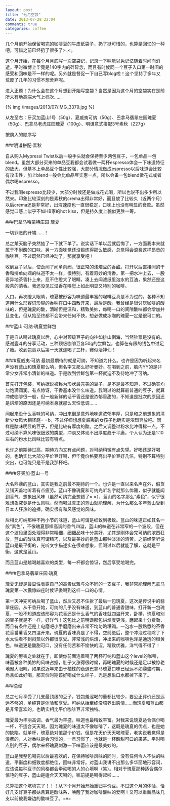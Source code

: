 ```yaml
---
layout: post
title: "七月空袋"
date: 2013-07-28 22:04
comments: true
categories: coffee
---
```

几个月前开始保留喝完的咖啡豆的牛皮纸袋子，扔了挺可惜的，也算是回忆的一种吧，可惜之前已经扔了很多了>_<。

这个月开始，在每个月月底写一次空袋记，记录一下味觉以免记忆随着时间而消逝。平时微博上毕竟是140字内的碎碎念，而且有时候同一个豆子入口第一时间的感受和回味是不一样的呢。另外就是督促一下自己写blog啦！这个坚持了多年又荒废了几年的习惯不想舍弃呢。

进入正题！为什么会在这个月想到开始写空袋？当然是因为这个月的空袋实在是前所未有地高端大气上档次……

{% img /images/2013/07/IMG_3379.jpg %}

从左至右：牙买加蓝山1号（50g）、夏威夷可纳（50g）、巴拿马翡翠庄园瑰夏（50g）、巴拿马老虎庄园瑰夏（100g）、明谦意式拼配3号素秋（227g）

按购入的顺序写

###明谦拼配·素秋

自从购入Mypressi Twist以后一般手头就会保持至少两包豆子，一包单品一包blend。虽然大部分买来的单品豆我都会试着做一两杯espresso体会一下味道特征的放大，但基本上单品豆个性比较强，大部分情况做成espresso以后味道会比较有攻击性，加上blend一般会比单品豆实惠一点，所以会备一包blend做花式或者偶尔喝espresso。

不过我喝espresso比较少，大部分时候还是做成花式喝，所以也说不出多少所以然来。印象比较深刻的是素秋的crema出得非常好，而且放了比较久（近两个月）以后crema还是非常好，出液速度也一直很稳定，口味上也没有明显的衰败。虽然感觉口感上似乎不如HB家的hot kiss，但是持久度上貌似更胜一筹。

###巴拿马哈蒙特庄园·瑰夏

一切罪恶的开端……！

总之某天脑子突然抽了一下就下单了。说实话下单以后就后悔了，一方面我本来就属于不耐酸的口味，另一方面味觉还没锻炼得那么敏感，总觉得会浪费这样昂贵的咖啡豆。不过既然已经冲动了，那就享受吧！

收到豆子以后，使劲闻了闻单向阀，很正常的浅焙豆的香甜。打开以后直接闻的干香和挤单向阀的味道不太一样，很特别，有着奇妙的清香。第一把水冲上去，一股奇异地茶香扑上来，忍不住瞪大了眼睛，凑上去闻滤纸里泡水的豆渣，果然还是这股茶的清香。我还没见过湿香在嗅觉上如此明显又特别的咖啡。

入口，再次瞪大眼睛，瑰夏被形容为味道最丰富的咖啡豆真是不为过的，各种不知道用什么形容词形容的香味在口中四散开来，最后是酸。我曾经是很讨厌咖啡的酸味的，但是瑰夏的酸，清晰但是温和，精致美妙，每喝一口的间隙酸味都会增加并且变化，但从始至终都不会带来任何不快，想必做成冰咖的瑰夏一定是很可口的。

###蓝山·可纳·瑰夏尝鲜包

于是自从喝过瑰夏以后，心中对顶级豆子的向往如排山倒海，当然钞票是没有的。感谢壹斗的分享活动，三种顶级咖啡豆各50g的尝鲜包，也算在有限的钱包中过足了瘾。收到包裹以后第一天就连喝了三杯，赛似活神仙！

####夏威夷·可纳
最初最期待的就是可纳，不知道为什么。也许是因为听起来名声没有蓝山和瑰夏那么响，但名字又那么好听曼妙。在喝到之前，脑内YY的是非常少女非常小清新的味道。于是收到尝鲜包第一杯就迫不及待地冲了可纳。

首先打开包装，可纳据说被称为形状最完美的豆子，是不是最不知道，不过确实均匀饱满圆润。有点惊讶，干香基本没什么味道。我喝过的就算最普通的豆子，就算冲成咖啡很一般，但一般新鲜的话干香还是很浓郁香甜的，不知道是批次的原因还是烘焙的原因还是可纳本身就那么天性低调……

闻起来没什么香味的可纳，冲出来倒是意外地味道浓郁丰厚，只是和之前想象的清新少女风大相径庭= =b，不过仔细想想夏威夷的女孩子也确实是浓烈奔放吧。同样是酸味明显的豆子，但是比较有厚度的酸。之后又调整过粉水比冲得稀一点，不过可纳不算风味很细致的类型，冲淡又体现不出厚度趋于平庸，个人认为还是1:10左右的粉水比风味比较有特点。

也许之前期待过高，期待方向又有点问题，对可纳稍微有点失望。好喝还是好喝的，也确实比大部分平价豆好喝，但毕竟价格要高出平价豆好几倍，特别不算特别突出，也可能只是不是我那杯吧。

####牙买加·蓝山一号

大名鼎鼎的蓝山，其实是我之前最不期待的一个。也许是一直以来名声在外，假货又铺天盖地听着有点疲劳。蓝山不像瑰夏和可纳光听名字就那么优雅，似乎就能闻到香气、想象出风味（虽然可纳完全想错了= =），蓝山的名字那么“素色”，似乎很难想象究竟是什么风味。然而喝过真正的蓝山就能理解，为什么那么多年蓝山受到日本人狂热的追捧，确实很有和风感觉的风味。

后相比可纳那种不拘小节的味道，蓝山可谓是细致到极致。蓝山的味道正如其名一般“素色”，不像瑰夏那样高调的香气四溢，蓝山的味道在非常窄的一个波段，但在这个波段里面处理得非常精细，细细品味十分美好，尤其是刚体会完可纳的浓烈狂放，蓝山的酸味真可谓精巧，以及最美妙的是蓝山那种淡淡的清苦。之前经常听说蓝山是最平衡的，光听文字描述实在很难想象，但喝过以后就能了解，这就是平衡，这就是蓝山。

而且蓝山是越喝越喜欢的类型，每一杯都会惊讶，然后享受地喝完。

####巴拿马翡翠庄园·瑰夏

瑰夏无疑是最显性表露自己的高贵优雅与众不同的一支豆子，我非常能理解巴拿马瑰夏第一次震惊四座时候评委喝到这样一口的心情。

第一天冲完可纳后喝了蓝山，然后又忍不住拆了最后一包瑰夏，这次是传说中的翡翠庄园。从干香开始，可纳的几乎没有味道，到蓝山的普通香甜味，打开新一包瑰夏，一股不知道应该形容为花香还是什么香气的香味就四溢开来，卧槽，瑰夏和别的豆子就是不一样，好洋气！这包比之前明谦那包烘焙度更浅，磨起来十分费劲，而且有条件还是上电磨吧小手磨磨出来非常不均匀略糟蹋。一泡水一股熟悉的茶香花香番薯香又四溢开来。瑰夏的香味真是了不得，空前绝后，整个冲泡过程除了下水太快看不到闷蒸以外都很享受。非常浅的烘焙，冲出来的咖啡色泽是通透的橙黄色，味道更是酸甜可口，没有任何苦和不愉快的涩，精致优雅，洋气得不得了！

瑰夏的厉害之处就在于，即使你前面连着喝了两杯可纳和蓝山这个level的咖啡，味蕾被各种美妙的风味占据，肚子又涨得很时候，再喝瑰夏的时候还是足以被惊艳地瞪大眼睛。如果说近年来由于植株的衰退巴拿马瑰夏口味已经远不如鼎盛时期，尚且如此好喝，那天价时期该好喝成什么样子，光是想象口水都掉下来了。


###总结

总之七月享受了几支最顶级的豆子，钱包羞涩喝的量都比较少，要公正评价还是远远不够的，单纯算是体验和享受。可纳从始至终没培养出感情……而瑰夏和蓝山都是非常喜欢的，也确实相比平价咖啡豆非常独特。

瑰夏最为华丽高调，香气最为丰盛，味道也最精致丰富。对我来说瑰夏适合偶尔喝一杯，不适合天天喝。因为瑰夏的味道太不像咖啡了，这既是瑰夏的优点，也是她的缺陷。就单杯，瑰夏绝对值那个价钱，但是花天价天天喝瑰夏，老实说我觉得是浪费的，人对香味是会习惯的，一旦习惯了，也就是一杯酸甜可口的果茶。平时喝点别的豆子，偶尔来杯瑰夏刺激一下味蕾应该是最美妙的。

蓝山是我整包喝完以后最喜欢的，在保持咖啡风味的同时，没有任何令人不快的味道，平衡度和细致度都绝佳，回味非常好。对蓝山我讲不出那么多华丽地形容词，应该说每种豆子的风格都会牵动喝的人的心境啊（笑）。相对于瑰夏那种适合偶尔惊艳的豆子，蓝山是适合天天喝的，嘛前提是喝得起啦……

总算把这个坑填完了！！！从下个月开始开始重归平价豆。不过这个月的体验，恰好几支好豆子都姑且算是酸味系，唤醒了我对咖啡酸味的爱啊！又可以重新品味几支以前被我嫌边的酸味豆了。=v=